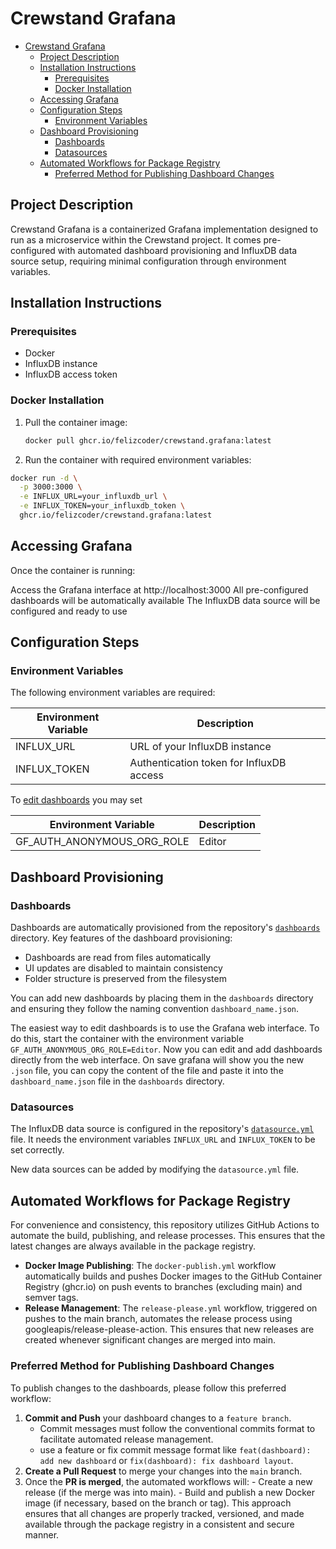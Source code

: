 # Crewstand Grafana

- [Crewstand Grafana](#crewstand-grafana)
  - [Project Description](#project-description)
  - [Installation Instructions](#installation-instructions)
    - [Prerequisites](#prerequisites)
    - [Docker Installation](#docker-installation)
  - [Accessing Grafana](#accessing-grafana)
  - [Configuration Steps](#configuration-steps)
    - [Environment Variables](#environment-variables)
  - [Dashboard Provisioning](#dashboard-provisioning)
    - [Dashboards](#dashboards)
    - [Datasources](#datasources)
  - [Automated Workflows for Package Registry](#automated-workflows-for-package-registry)
    - [Preferred Method for Publishing Dashboard Changes](#preferred-method-for-publishing-dashboard-changes)

## Project Description

Crewstand Grafana is a containerized Grafana implementation designed to run as a microservice within the Crewstand project. It comes pre-configured with automated dashboard provisioning and InfluxDB data source setup, requiring minimal configuration through environment variables.

## Installation Instructions

### Prerequisites

- Docker
- InfluxDB instance
- InfluxDB access token

### Docker Installation

1. Pull the container image:
   ```bash
   docker pull ghcr.io/felizcoder/crewstand.grafana:latest
   ```
2. Run the container with required environment variables:

```bash
docker run -d \
  -p 3000:3000 \
  -e INFLUX_URL=your_influxdb_url \
  -e INFLUX_TOKEN=your_influxdb_token \
  ghcr.io/felizcoder/crewstand.grafana:latest
```

## Accessing Grafana

Once the container is running:

Access the Grafana interface at http://localhost:3000
All pre-configured dashboards will be automatically available
The InfluxDB data source will be configured and ready to use

## Configuration Steps

### Environment Variables

The following environment variables are required:

| Environment Variable | Description                              |
| -------------------- | ---------------------------------------- |
| INFLUX_URL           | URL of your InfluxDB instance            |
| INFLUX_TOKEN         | Authentication token for InfluxDB access |

To [edit dashboards](#dashboards) you may set

| Environment Variable       | Description |
| -------------------------- | ----------- |
| GF_AUTH_ANONYMOUS_ORG_ROLE | Editor      |

## Dashboard Provisioning

### Dashboards

Dashboards are automatically provisioned from the repository's [`dashboards`](provisioning\dashboards) directory. Key features of the dashboard provisioning:

- Dashboards are read from files automatically
- UI updates are disabled to maintain consistency
- Folder structure is preserved from the filesystem

You can add new dashboards by placing them in the `dashboards` directory and ensuring they follow the naming convention `dashboard_name.json`.

The easiest way to edit dashboards is to use the Grafana web interface. To do this, start the container with the environment variable `GF_AUTH_ANONYMOUS_ORG_ROLE=Editor`. Now you can edit and add dashboards directly from the web interface. On save grafana will show you the new `.json` file, you can copy the content of the file and paste it into the `dashboard_name.json` file in the `dashboards` directory.

### Datasources

The InfluxDB data source is configured in the repository's [`datasource.yml`](provisioning\datasources\datasources.yml) file. It needs the environment variables `INFLUX_URL` and `INFLUX_TOKEN` to be set correctly.

New data sources can be added by modifying the `datasource.yml` file.

## Automated Workflows for Package Registry

For convenience and consistency, this repository utilizes GitHub Actions to automate the build, publishing, and release processes. This ensures that the latest changes are always available in the package registry.

- **Docker Image Publishing**: The
  `docker-publish.yml` workflow automatically builds and pushes Docker images to the GitHub Container Registry (ghcr.io) on push events to branches (excluding main) and semver tags.
- **Release Management**: The `release-please.yml` workflow, triggered on pushes to the main branch, automates the release process using googleapis/release-please-action. This ensures that new releases are created whenever significant changes are merged into main.

### Preferred Method for Publishing Dashboard Changes

To publish changes to the dashboards, please follow this preferred workflow:

1. **Commit and Push** your dashboard changes to a `feature branch`.
   - Commit messages must follow the conventional commits format to facilitate automated release management.
   - use a feature or fix commit message format like `feat(dashboard): add new dashboard` or `fix(dashboard): fix dashboard layout`.
2. **Create a Pull Request** to merge your changes into the `main` branch.
3. Once the **PR is merged**, the automated workflows will: - Create a new release (if the merge was into main). - Build and publish a new Docker image (if necessary, based on the branch or tag).
   This approach ensures that all changes are properly tracked, versioned, and made available through the package registry in a consistent and secure manner.

